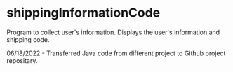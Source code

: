 # shippingInformationCode
Program to collect user's information. Displays the user's information and shipping code.

06/18/2022 - Transferred Java code from different project to Github project repositary.